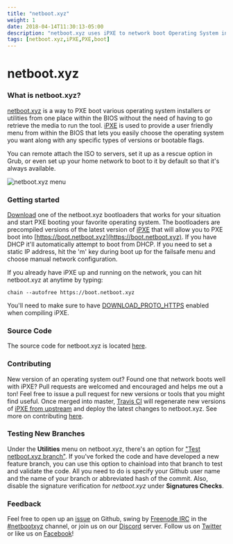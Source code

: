 ```yaml
---
title: "netboot.xyz"
weight: 1
date: 2018-04-14T11:30:13-05:00
description: "netboot.xyz uses iPXE to network boot Operating System installers and utilities from an easy to use menu."
tags: [netboot.xyz,iPXE,PXE,boot]
---
```


# netboot.xyz

### What is netboot.xyz?

[netboot.xyz](http://netboot.xyz) is a way to PXE boot various operating system installers or utilities from one place within the BIOS without the need of having to go retrieve the media to run the tool.  [iPXE](http://ipxe.org/) is used to provide a user friendly menu from within the BIOS that lets you easily choose the operating system you want along with any specific types of versions or bootable flags.

You can remote attach the ISO to servers, set it up as a rescue option in Grub, or even set up your home network to boot to it by default so that it's always available.

![netboot.xyz menu](images/netboot.xyz.gif)

### Getting started

[Download](https://netboot.xyz/downloads/) one of the netboot.xyz bootloaders that works for your situation and start PXE booting your favorite operating system.  The bootloaders are precompiled versions of the latest version of [iPXE](https://github.com/ipxe/ipxe) that will allow you to PXE boot into [https://boot.netboot.xyz](https://boot.netboot.xyz).  If you have DHCP it'll automatically attempt to boot from DHCP.  If you need to set a static IP address, hit the 'm' key during boot up for the failsafe menu and choose manual network configuration.

If you already have iPXE up and running on the network, you can hit netboot.xyz at anytime by typing:

    chain --autofree https://boot.netboot.xyz

You'll need to make sure to have [DOWNLOAD_PROTO_HTTPS](https://github.com/ipxe/ipxe/blob/master/src/config/general.h#L57) enabled when compiling iPXE.

### Source Code

The source code for netboot.xyz is located [here](https://github.com/antonym/netboot.xyz).

### Contributing

New version of an operating system out?  Found one that network boots well with iPXE?  Pull requests are welcomed and encouraged and helps me out a ton!  Feel free to issue a pull request for new versions or tools that you might find useful.  Once merged into master, [Travis CI](https://travis-ci.org/antonym/netboot.xyz) will regenerate new versions of [iPXE from upstream](https://github.com/ipxe/ipxe) and deploy the latest changes to netboot.xyz.  See more on contributing [here](https://netboot.xyz/contributing).

### Testing New Branches

Under the **Utilities** menu on netboot.xyz, there's an option for ["Test netboot.xyz branch"](https://github.com/antonym/netboot.xyz/blob/master/src/utils.ipxe#L157).  If you've forked the code and have developed a new feature branch, you can use this option to chainload into that branch to test and validate the code.  All you need to do is specify your Github user name and the name of your branch or abbreviated hash of the commit. Also, disable the signature verification for *netboot.xyz* under **Signatures Checks**.

### Feedback

Feel free to open up an [issue](https://github.com/antonym/netboot.xyz/issues) on Github, swing by [Freenode IRC](http://freenode.net/) in the [#netbootxyz](http://webchat.freenode.net/?channels=#netbootxyz) channel, or join us on our [Discord](https://discord.gg/An6PA2a) server.  Follow us on [Twitter](https://twitter.com/netbootxyz) or like us on [Facebook](https://www.facebook.com/netboot.xyz)!
